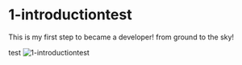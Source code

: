 # 1-introductiontest
This is my first step to became a developer! from ground to the sky!


test
![1-introductiontest](https://user-images.githubusercontent.com/87938568/199874986-7c7bd5cf-544a-4681-8b99-8eef769d4d3e.png)
